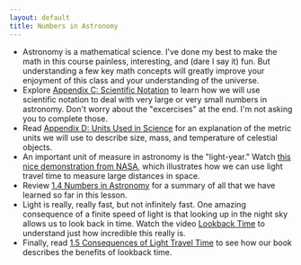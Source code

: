 ```yaml
---
layout: default
title: Numbers in Astronomy
---
```


- Astronomy is a mathematical science. I've done my best to make the math in this course painless, interesting, and (dare I say it) fun. But understanding a few key math concepts will greatly improve your enjoyment of this class and your understanding of the universe.
- Explore [Appendix C: Scientific Notation](https://openstax.org/books/astronomy-2e/pages/c-scientific-notation) to learn how we will use scientific notation to deal with very large or very small numbers in astronomy. Don't worry about the "excercises" at the end. I'm not asking you to complete those.
- Read [Appendix D: Units Used in Science](https://openstax.org/books/astronomy-2e/pages/d-units-used-in-science) for an explanation of the metric units we will use to describe size, mass, and temperature of celestial objects.
- An important unit of measure in astronomy is the "light-year." Watch [this nice demonstration from NASA](https://youtu.be/MX3PIkbTQwQ?si=a03EFRrG9cNcv3Qt), which illustrates how we can use light travel time to measure large distances in space.
- Review [1.4 Numbers in Astronomy](https://openstax.org/books/astronomy-2e/pages/1-3-numbers-in-astronomy) for a summary of all that we have learned so far in this lesson.
- Light is really, really fast, but not infinitely fast. One amazing consequence of a finite speed of light is that looking up in the night sky allows us to look back in time. Watch the video [Lookback Time](https://www.youtube.com/watch?v=TB5g-VEtTPg) to understand just how incredible this really is.
- Finally, read [1.5 Consequences of Light Travel Time](https://openstax.org/books/astronomy-2e/pages/1-5-consequences-of-light-travel-time) to see how our book describes the benefits of lookback time. 
